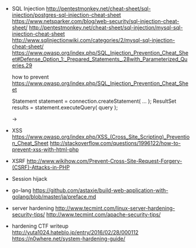 - SQL Injection
    http://pentestmonkey.net/cheat-sheet/sql-injection/postgres-sql-injection-cheat-sheet
    https://www.netsparker.com/blog/web-security/sql-injection-cheat-sheet/
    http://pentestmonkey.net/cheat-sheet/sql-injection/mysql-sql-injection-cheat-sheet
    http://www.sqlinjectionwiki.com/categories/2/mysql-sql-injection-cheat-sheet/
    https://www.owasp.org/index.php/SQL_Injection_Prevention_Cheat_Sheet#Defense_Option_1:_Prepared_Statements_.28with_Parameterized_Queries.29

  how to prevent
    https://www.owasp.org/index.php/SQL_Injection_Prevention_Cheat_Sheet

    Statement statement = connection.createStatement( … );
    ResultSet results = statement.executeQuery( query );

    ->

- XSS
    https://www.owasp.org/index.php/XSS_(Cross_Site_Scripting)_Prevention_Cheat_Sheet
    http://stackoverflow.com/questions/1996122/how-to-prevent-xss-with-html-php


- XSRF
    http://www.wikihow.com/Prevent-Cross-Site-Request-Forgery-(CSRF)-Attacks-in-PHP


- Session hijack


- go-lang
    https://github.com/astaxie/build-web-application-with-golang/blob/master/ja/preface.md

- server hardening
    http://www.tecmint.com/linux-server-hardening-security-tips/
    http://www.tecmint.com/apache-security-tips/

- hardening CTF writeup
    http://yuta1024.hateblo.jp/entry/2016/02/28/000112
    https://n0where.net/system-hardening-guide/
